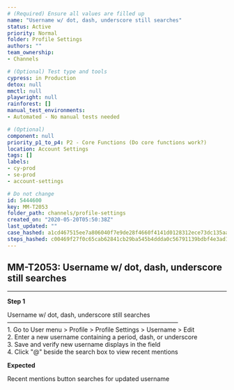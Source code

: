 ```yaml
---
# (Required) Ensure all values are filled up
name: "Username w/ dot, dash, underscore still searches"
status: Active
priority: Normal
folder: Profile Settings
authors: ""
team_ownership: 
- Channels

# (Optional) Test type and tools
cypress: in Production
detox: null
mmctl: null
playwright: null
rainforest: []
manual_test_environments: 
- Automated - No manual tests needed

# (Optional)
component: null
priority_p1_to_p4: P2 - Core Functions (Do core functions work?)
location: Account Settings
tags: []
labels: 
- cy-prod
- se-prod
- account-settings

# Do not change
id: 5444600
key: MM-T2053
folder_path: channels/profile-settings
created_on: "2020-05-20T05:50:38Z"
last_updated: ""
case_hashed: a1cd467515ee7a806040f7e9de28f4660f4141d0128312ece73dc135aa74f4afc33400ade0a5b4d3b8137c16a45713e8
steps_hashed: c00469f27f0c65cab62841cb29ba545b4ddda0c56791139bdbf4e3ad1cf5f5ab912790e555341773e0d2eca2703d8353
---
```


## MM-T2053: Username w/ dot, dash, underscore still searches

---

**Step 1**

Username w/ dot, dash, underscore still searches\
————————————————————————————\
1\. Go to User menu > Profile > Profile Settings > Username > Edit\
2\. Enter a new username containing a period, dash, or underscore\
3\. Save and verify new username displays in the field\
4\. Click "@" beside the search box to view recent mentions

**Expected**

Recent mentions button searches for updated username
